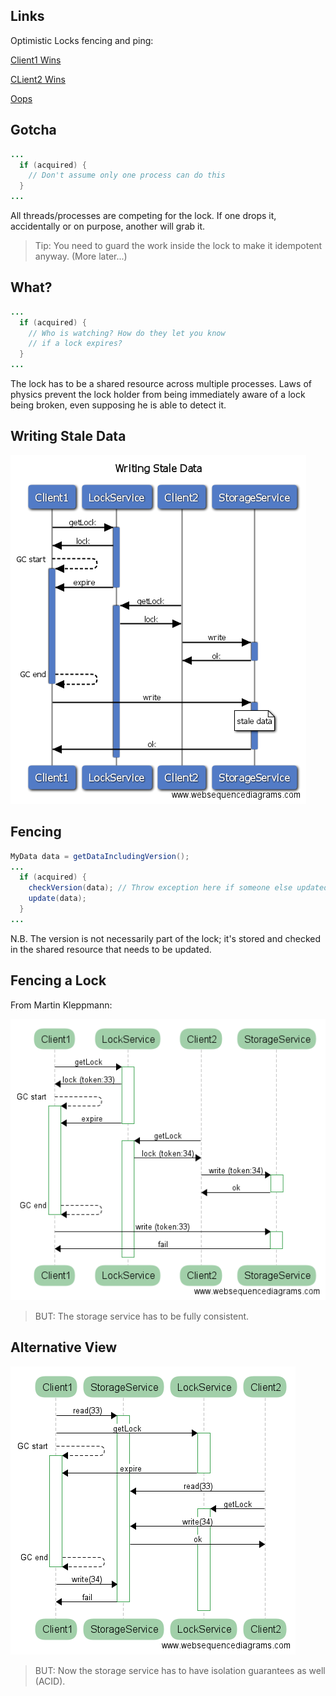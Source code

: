 ## Links

Optimistic Locks fencing and ping:

[Client1 Wins](https://www.websequencediagrams.com/?lz=CkNsaWVudDEtPlN0b3JhZ2VTZXJ2aWNlOiByZWFkKDMzKQAbBzIAASEyLT4rADUQc3RhcnRpbmcoMzQpCgBUDi0-LQBTBzogb2sAXApXZWJob29rOiBwaW5nAD8cdWNjZXNzADIoMQBnNzE6IGZhaWwKZGVzdHJveSAAgikHCgo&s=roundgreen)

[CLient2 Wins](https://www.websequencediagrams.com/?lz=CkNsaWVudDEtPlN0b3JhZ2VTZXJ2aWNlOiByZWFkKDMzKQAbBzIAASExLT4rADUQc3RhcnRpbmcoMzQpCgBUDi0-LQB1Bzogb2sAfgpXZWJob29rOiBwaW5nAD8cdWNjZXNzADIoMgBnNzI6IGZhaWwKZGVzdHJveSAAggcHCg&s=roundgreen)

[Oops](https://www.websequencediagrams.com/?lz=CkNsaWVudDEtPlN0b3JhZ2VTZXJ2aWNlOiByZWFkKDMzKQAYCisAExBzdGFydGluZygzNCkKADIOLT4tAFMHOiBvawBfBzIAThg0KQpub3RlIHJpZ2h0IG9mIAApBzogcmVzdWx0IG5vdCByZWNvcmRlZApkZXN0cm95AB0IAIE5CldlYmhvb2s6IHBpbmcAgRwcdWNjZXNzAIEVIg&s=roundgreen)

## Gotcha

```java
...
  if (acquired) {
    // Don't assume only one process can do this
  }
...
```

All threads/processes are competing for the lock. If one
drops it, accidentally or on purpose, another will grab it.

> Tip: You need to guard the work inside the lock to make
> it idempotent anyway. (More later...)

## What?

```java
...
  if (acquired) {
    // Who is watching? How do they let you know
    // if a lock expires?
  }
...
```

The lock has to be a shared resource across multiple processes.  Laws
of physics prevent the lock holder from being immediately aware of a
lock being broken, even supposing he is able to detect it.

## Writing Stale Data

![writing-stale-data](images/writing-stale-data.png)

## Fencing

```java
MyData data = getDataIncludingVersion();
...
  if (acquired) {
    checkVersion(data); // Throw exception here if someone else updated the data
    update(data);
  }
...
```

N.B. The version is not necessarily part of the lock; it's stored and
checked in the shared resource that needs to be updated.

## Fencing a Lock

From Martin Kleppmann:

![fencing-a-lock](images/fencing-a-lock.png)

> BUT: The storage service has to be fully consistent.

## Alternative View

![lizard-protection](images/lizard-protection.png)

> BUT: Now the storage service has to have isolation guarantees as
> well (ACID).

